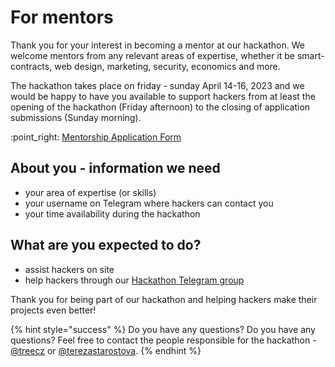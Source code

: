 # For mentors

Thank you for your interest in becoming a mentor at our hackathon. We welcome mentors from any relevant areas of expertise, whether it be smart-contracts, web design, marketing, security, economics and more.

The hackathon takes place on friday - sunday April 14-16, 2023 and we would be happy to have you available to support hackers from at least the opening of the hackathon (Friday afternoon) to the closing of application submissions (Sunday morning).

:point\_right: [Mentorship Application Form](https://tally.so/r/wgazr1)

## About you - information we need

* your area of expertise (or skills)
* your username on Telegram where hackers can contact you
* your time availability during the hackathon

## What are you expected to do?

* assist hackers on site
* help hackers through our [Hackathon Telegram group](../telegram-group.md)

Thank you for being part of our hackathon and helping hackers make their projects even better!

{% hint style="success" %}
Do you have any questions? Do you have any questions? Feel free to contact the people responsible for the hackathon - [@treecz](https://t.me/treecz) or [@terezastarostova](https://t.me/terezastarostova).
{% endhint %}
